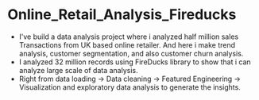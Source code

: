 # Online_Retail_Analysis_Fireducks

-  I've build a data analysis project where i analyzed half million sales Transactions from UK based online retailer. And here i make trend analysis, customer segmentation, and also customer churn analysis.
- I analyzed 32 million records using FireDucks library to show that i can analyze large scale of data analysis.
- Right from data loading -> Data cleaning -> Featured Engineering -> Visualization and exploratory data analysis to generate the insights.
